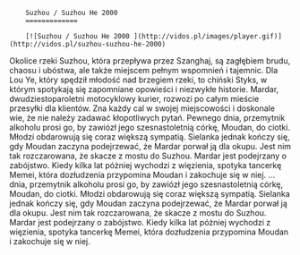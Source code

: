 
        Suzhou / Suzhou He 2000 
        =============
        
        [![Suzhou / Suzhou He 2000 ](http://vidos.pl/images/player.gif)](http://vidos.pl/suzhou-suzhou-he-2000)
        
        
 Okolice rzeki Suzhou, która przepływa przez Szanghaj, są zagłębiem brudu, chaosu i ubóstwa, ale także miejscem pełnym wspomnień i tajemnic. Dla Lou Ye, który spędził młodość nad brzegiem rzeki, to chiński Styks, w którym spotykają się zapomniane opowieści i niezwykłe historie. Mardar, dwudziestoparoletni motocyklowy kurier, rozwozi po całym mieście przesyłki dla klientów. Zna każdy cal w swojej miejscowości i doskonale wie, że nie należy zadawać kłopotliwych pytań. Pewnego dnia, przemytnik alkoholu prosi go, by zawiózł jego szesnastoletnią córkę, Moudan, do ciotki. Młodzi obdarowują się coraz większą sympatią. Sielanka jednak kończy się, gdy Moudan zaczyna podejrzewać, że Mardar porwał ją dla okupu. Jest nim tak rozczarowana, że skacze z mostu do Suzhou. Mardar jest podejrzany o zabójstwo. Kiedy kilka lat póżniej wychodzi z więzienia, spotyka tancerkę Memei, która dozłudzenia przypomina Moudan i zakochuje się w niej.   ... dnia, przemytnik alkoholu prosi go, by zawiózł jego szesnastoletnią córkę, Moudan, do ciotki. Młodzi obdarowują się coraz większą sympatią. Sielanka jednak kończy się, gdy Moudan zaczyna podejrzewać, że Mardar porwał ją dla okupu. Jest nim tak rozczarowana, że skacze z mostu do Suzhou. Mardar jest podejrzany o zabójstwo. Kiedy kilka lat póżniej wychodzi z więzienia, spotyka tancerkę Memei, która dozłudzenia przypomina Moudan i zakochuje się w niej.
    